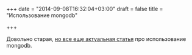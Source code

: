 +++
date = "2014-09-08T16:32:04+03:00"
draft = false
title = "Использование mongodb"

+++

<p>Довольно старая, <a href="http://denvergophers.com/2013-04/mgo.article">но все еще актуальная статья</a> про использование mongodb.</p>

